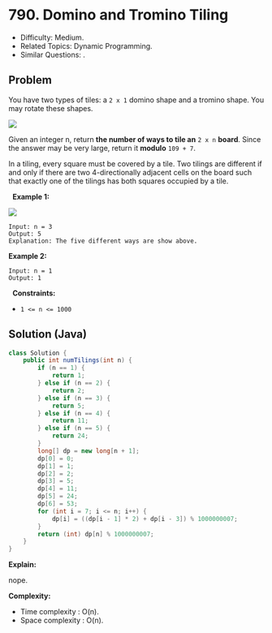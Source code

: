 # 790. Domino and Tromino Tiling

- Difficulty: Medium.
- Related Topics: Dynamic Programming.
- Similar Questions: .

## Problem

You have two types of tiles: a ```2 x 1``` domino shape and a tromino shape. You may rotate these shapes.

![](https://assets.leetcode.com/uploads/2021/07/15/lc-domino.jpg)

Given an integer n, return **the number of ways to tile an** ```2 x n``` **board**. Since the answer may be very large, return it **modulo** ```109 + 7```.

In a tiling, every square must be covered by a tile. Two tilings are different if and only if there are two 4-directionally adjacent cells on the board such that exactly one of the tilings has both squares occupied by a tile.

 
**Example 1:**

![](https://assets.leetcode.com/uploads/2021/07/15/lc-domino1.jpg)

```
Input: n = 3
Output: 5
Explanation: The five different ways are show above.
```

**Example 2:**

```
Input: n = 1
Output: 1
```

 
**Constraints:**


	
- ```1 <= n <= 1000```



## Solution (Java)

```java
class Solution {
    public int numTilings(int n) {
        if (n == 1) {
            return 1;
        } else if (n == 2) {
            return 2;
        } else if (n == 3) {
            return 5;
        } else if (n == 4) {
            return 11;
        } else if (n == 5) {
            return 24;
        }
        long[] dp = new long[n + 1];
        dp[0] = 0;
        dp[1] = 1;
        dp[2] = 2;
        dp[3] = 5;
        dp[4] = 11;
        dp[5] = 24;
        dp[6] = 53;
        for (int i = 7; i <= n; i++) {
            dp[i] = ((dp[i - 1] * 2) + dp[i - 3]) % 1000000007;
        }
        return (int) dp[n] % 1000000007;
    }
}
```

**Explain:**

nope.

**Complexity:**

* Time complexity : O(n).
* Space complexity : O(n).
